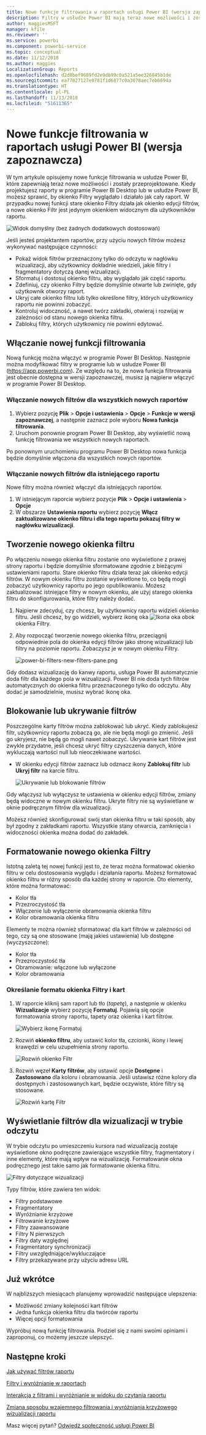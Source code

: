 ```yaml
---
title: Nowe funkcje filtrowania w raportach usługi Power BI (wersja zapoznawcza)
description: Filtry w usłudze Power BI mają teraz nowe możliwości i zostały przeprojektowane.
author: maggiesMSFT
manager: kfile
ms.reviewer: ''
ms.service: powerbi
ms.component: powerbi-service
ms.topic: conceptual
ms.date: 11/12/2018
ms.author: maggies
LocalizationGroup: Reports
ms.openlocfilehash: d2d8bef9689fd2e9db99c0a521a5ee326845b1de
ms.sourcegitcommit: ea77827127e0781f1d6877c0a3078aec7eb6694a
ms.translationtype: HT
ms.contentlocale: pl-PL
ms.lasthandoff: 11/13/2018
ms.locfileid: "51611365"
---
```

# <a name="the-new-filter-experience-in-power-bi-reports-preview"></a>Nowe funkcje filtrowania w raportach usługi Power BI (wersja zapoznawcza)

W tym artykule opisujemy nowe funkcje filtrowania w usłudze Power BI, które zapewniają teraz nowe możliwości i zostały przeprojektowane. Kiedy projektujesz raporty w programie Power BI Desktop lub w usłudze Power BI, możesz sprawić, by okienko Filtry wyglądało i działało jak cały raport. W przypadku nowej funkcji stare okienko Filtry działa jak okienko edycji filtrów, a nowe okienko Filtr jest jedynym okienkiem widocznym dla użytkowników raportu. 
 
![Widok domyślny (bez żadnych dodatkowych dostosowań)](media/power-bi-report-filter-preview/power-bi-filter-reading.png)

Jeśli jesteś projektantem raportów, przy użyciu nowych filtrów możesz wykonywać następujące czynności:

- Pokaż widok filtrów przeznaczony tylko do odczytu w nagłówku wizualizacji, aby użytkownicy dokładnie wiedzieli, jakie filtry i fragmentatory dotyczą danej wizualizacji.
- Sformatuj i dostosuj okienko filtru, aby wyglądało jak część raportu.
- Zdefiniuj, czy okienko Filtry będzie domyślnie otwarte lub zwinięte, gdy użytkownik otworzy raport.
- Ukryj całe okienko filtru lub tylko określone filtry, których użytkownicy raportu nie powinni zobaczyć.
- Kontroluj widoczność, a nawet twórz zakładki, otwieraj i rozwijaj w zależności od stanu nowego okienka filtru.
- Zablokuj filtry, których użytkownicy nie powinni edytować.

## <a name="turn-on-the-new-filter-experience"></a>Włączanie nowej funkcji filtrowania 

Nową funkcję można włączyć w programie Power BI Desktop. Następnie można modyfikować filtry w programie lub w usłudze Power BI (https://app.powerbi.com). Ze względu na to, że nowa funkcja filtrowania jest obecnie dostępna w wersji zapoznawczej, musisz ją najpierw włączyć w programie Power BI Desktop. 

### <a name="turn-on-new-filters-for-all-new-reports"></a>Włączanie nowych filtrów dla wszystkich nowych raportów

1. Wybierz pozycję **Plik** > **Opcje i ustawienia** > **Opcje** > **Funkcje w wersji zapoznawczej**, a następnie zaznacz pole wyboru **Nowa funkcja filtrowania**. 
2. Uruchom ponownie program Power BI Desktop, aby wyświetlić nową funkcję filtrowania we wszystkich nowych raportach.

Po ponownym uruchomieniu programu Power BI Desktop nowa funkcja będzie domyślnie włączona dla wszystkich nowych raportów.  

### <a name="turn-on-new-filters-for-an-existing-report"></a>Włączanie nowych filtrów dla istniejącego raportu

Nowe filtry można również włączyć dla istniejących raportów.

1. W istniejącym raporcie wybierz pozycje **Plik** > **Opcje i ustawienia** > **Opcje**
2. W obszarze **Ustawienia raportu** wybierz pozycję **Włącz zaktualizowane okienko filtru i dla tego raportu pokazuj filtry w nagłówku wizualizacji**.

## <a name="build-the-new-filter-pane"></a>Tworzenie nowego okienka filtru

Po włączeniu nowego okienka filtru zostanie ono wyświetlone z prawej strony raportu i będzie domyślnie sformatowane zgodnie z bieżącymi ustawieniami raportu. Stare okienko filtru działa teraz jak okienko edycji filtrów. W nowym okienku filtru zostanie wyświetlone to, co będą mogli zobaczyć użytkownicy raportu po jego opublikowaniu. Możesz zaktualizować istniejące filtry w nowym okienku, ale użyj starego okienka filtru do skonfigurowania, które filtry należy dodać.

1. Najpierw zdecyduj, czy chcesz, by użytkownicy raportu widzieli okienko filtru. Jeśli chcesz, by go widzieli, wybierz ikonę oka ![Ikona oka](media/power-bi-report-filter-preview/power-bi-filter-off-eye-icon.png) obok okienka Filtry.

2. Aby rozpocząć tworzenie nowego okienka filtru, przeciągnij odpowiednie pola do okienka edycji filtrów jako stronę wizualizacji lub filtry na poziomie raportu. Zobaczysz je w nowym okienku Filtry.

    ![power-bi-filters-new-filters-pane.png](media/power-bi-report-filter-preview/power-bi-filters-new-filters-pane.png)

Gdy dodasz wizualizację do kanwy raportu, usługa Power BI automatycznie doda filtr dla każdego pola w wizualizacji. Power BI nie doda tych filtrów automatycznych do okienka filtru przeznaczonego tylko do odczytu. Aby dodać je samodzielnie, musisz wybrać ikonę oka.

 
## <a name="lock-or-hide-filters"></a>Blokowanie lub ukrywanie filtrów

Poszczególne karty filtrów można zablokować lub ukryć. Kiedy zablokujesz filtr, użytkownicy raportu zobaczą go, ale nie będą mogli go zmienić. Jeśli go ukryjesz, nie będą go mogli nawet zobaczyć. Ukrywanie kart filtrów jest zwykle przydatne, jeśli chcesz ukryć filtry czyszczenia danych, które wykluczają wartości null lub nieoczekiwane wartości. 

- W okienku edycji filtrów zaznacz lub odznacz ikony **Zablokuj filtr** lub **Ukryj filtr** na karcie filtru.

   ![Ukrywanie lub blokowanie filtrów](media/power-bi-report-filter-preview/power-bi-filter-hide-lock.gif)

Gdy włączysz lub wyłączysz te ustawienia w okienku edycji filtrów, zmiany będą widoczne w nowym okienku filtru. Ukryte filtry nie są wyświetlane w oknie podręcznym filtrów dla wizualizacji.

Możesz również skonfigurować swój stan okienka filtru w taki sposób, aby był zgodny z zakładkami raportu. Wszystkie stany otwarcia, zamknięcia i widoczności okienka można dodać do zakładek.
 
## <a name="format-the-new-filters-pane"></a>Formatowanie nowego okienka Filtry

Istotną zaletą tej nowej funkcji jest to, że teraz można formatować okienko filtru w celu dostosowania wyglądu i działania raportu. Możesz formatować okienko filtru w różny sposób dla każdej strony w raporcie. Oto elementy, które można formatować: 

- Kolor tła
- Przezroczystość tła
- Włączenie lub wyłączenie obramowania okienka filtru
- Kolor obramowania okienka filtru

Elementy te można również sformatować dla kart filtrów w zależności od tego, czy są one stosowane (mają jakieś ustawienia) lub dostępne (wyczyszczone): 

- Kolor tła
- Przezroczystość tła
- Obramowanie: włączone lub wyłączone
- Kolor obramowania

### <a name="set-the-format-for-the-filters-pane-and-cards"></a>Określanie formatu okienka Filtry i kart

1. W raporcie kliknij sam raport lub tło (*tapetę*), a następnie w okienku **Wizualizacje** wybierz pozycję **Formatuj**. 
    Pojawią się opcje formatowania strony raportu, tapety oraz okienka i kart filtrów.

    ![Wybierz ikonę Formatuj](media/power-bi-report-filter-preview/power-bi-filter-format.png)    

1. Rozwiń **okienko filtru**, aby ustawić kolor tła, czcionki, ikony i lewej krawędzi w celu uzupełnienia strony raportu.

    ![Rozwiń okienko Filtr](media/power-bi-report-filter-preview/power-bi-filter-format-pane.png)

1. Rozwiń węzeł **Karty filtrów**, aby ustawić opcje **Dostępne** i **Zastosowano** dla koloru i obramowania. Jeśli ustawisz różne kolory dla dostępnych i zastosowanych kart, będzie oczywiste, które filtry są stosowane. 
  
    ![Rozwiń kartę Filtr](media/power-bi-report-filter-preview/power-bi-filter-format-card.png)

## <a name="view-filters-for-a-visual-in-reading-mode"></a>Wyświetlanie filtrów dla wizualizacji w trybie odczytu

W trybie odczytu po umieszczeniu kursora nad wizualizacją zostaje wyświetlone okno podręczne zawierające wszystkie filtry, fragmentatory i inne elementy, które mają wpływ na wizualizację. Formatowanie okna podręcznego jest takie samo jak formatowanie okienka filtru. 

![Filtry dotyczące wizualizacji](media/power-bi-report-filter-preview/power-bi-filter-per-visual.png)

Typy filtrów, które zawiera ten widok: 
- Filtry podstawowe
- Fragmentatory
- Wyróżnianie krzyżowe 
- Filtrowanie krzyżowe
- Filtry zaawansowane
- Filtry N pierwszych
- Filtry daty względnej
- Fragmentatory synchronizacji
- Filtry uwzględniające/wykluczające
- Filtry przekazywane przy użyciu adresu URL

## <a name="coming-soon"></a>Już wkrótce

W najbliższych miesiącach planujemy wprowadzić następujące ulepszenia:
- Możliwość zmiany kolejności kart filtrów
- Jedna funkcja okienka filtru dla twórców raportu 
- Więcej opcji formatowania

Wypróbuj nową funkcję filtrowania. Podziel się z nami swoimi opiniami i zaproponuj, co możemy jeszcze ulepszyć. 

## <a name="next-steps"></a>Następne kroki
[Jak używać filtrów raportu](consumer/end-user-report-filter.md)

[Filtry i wyróżnianie w raportach](power-bi-reports-filters-and-highlighting.md)

[Interakcja z filtrami i wyróżnianie w widoku do czytania raportu](consumer/end-user-reading-view.md)

[Zmiana sposobu wzajemnego filtrowania i wyróżniania krzyżowego wizualizacji raportu](consumer/end-user-interactions.md)

Masz więcej pytań? [Odwiedź społeczność usługi Power BI](http://community.powerbi.com/)

